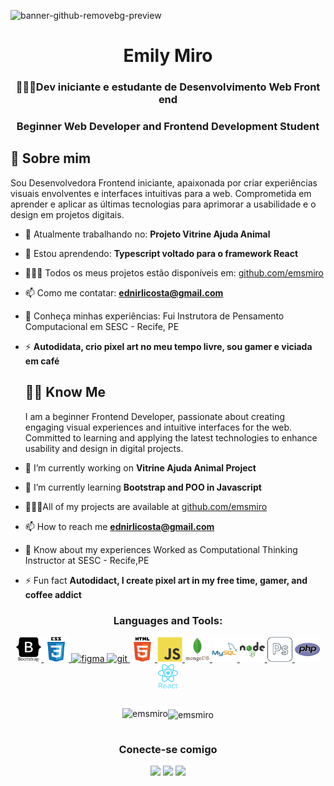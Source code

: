 ![banner-github-removebg-preview](https://github.com/EmsMiro/EmsMiro/assets/88207749/c95026e6-d109-41a1-a7b1-0c6586d39df5)

<h1 align="center">Emily Miro</h1>
<h3 align="center">👩🏽‍💻Dev iniciante e estudante de Desenvolvimento Web Front end </h3>
<h3 align="center">Beginner Web Developer and Frontend Development Student </h3>

## 🚀 Sobre mim
Sou Desenvolvedora Frontend iniciante, apaixonada por criar experiências visuais envolventes e interfaces intuitivas para a web. Comprometida em aprender e aplicar as últimas tecnologias para aprimorar a usabilidade e o design em projetos digitais.

- 🔭 Atualmente trabalhando no: **Projeto Vitrine Ajuda Animal**

- 🌱 Estou aprendendo: **Typescript voltado para o framework React**

- 👩🏽‍💻 Todos os meus projetos estão disponíveis em: [github.com/emsmiro](github.com/emsmiro)

- 📫 Como me contatar: **ednirlicosta@gmail.com**

- 📄 Conheça minhas experiências: Fui Instrutora de Pensamento Computacional em SESC - Recife, PE


- ⚡  **Autodidata, crio pixel art no meu tempo livre, sou gamer e viciada em café**
  
  ## 💂🏻 Know Me
  I am a beginner Frontend Developer, passionate about creating engaging visual experiences and intuitive interfaces for the web.
  Committed to learning and applying the latest technologies to enhance usability and design in digital projects.
- 🔭 I’m currently working on **Vitrine Ajuda Animal Project**

- 🌱 I’m currently learning **Bootstrap and POO in Javascript**

- 👩🏽‍💻All of my projects are available at [github.com/emsmiro](github.com/emsmiro)

- 📫 How to reach me **ednirlicosta@gmail.com**

- 📄 Know about my experiences Worked as Computational Thinking Instructor at SESC - Recife,PE 

- ⚡ Fun fact **Autodidact, I create pixel art in my free time, gamer, and coffee addict**

<h3 align="center">Languages and Tools:</h3>
<p align="center"> <a href="https://getbootstrap.com" target="_blank" rel="noreferrer"> <img src="https://raw.githubusercontent.com/devicons/devicon/master/icons/bootstrap/bootstrap-plain-wordmark.svg" alt="bootstrap" width="40" height="40"/> </a> <a href="https://www.w3schools.com/css/" target="_blank" rel="noreferrer"> <img src="https://raw.githubusercontent.com/devicons/devicon/master/icons/css3/css3-original-wordmark.svg" alt="css3" width="40" height="40"/> </a> <a href="https://www.figma.com/" target="_blank" rel="noreferrer"> <img src="https://www.vectorlogo.zone/logos/figma/figma-icon.svg" alt="figma" width="40" height="40"/> </a> <a href="https://git-scm.com/" target="_blank" rel="noreferrer"> <img src="https://www.vectorlogo.zone/logos/git-scm/git-scm-icon.svg" alt="git" width="40" height="40"/> </a> <a href="https://www.w3.org/html/" target="_blank" rel="noreferrer"> <img src="https://raw.githubusercontent.com/devicons/devicon/master/icons/html5/html5-original-wordmark.svg" alt="html5" width="40" height="40"/> </a> <a href="https://developer.mozilla.org/en-US/docs/Web/JavaScript" target="_blank" rel="noreferrer"> <img src="https://raw.githubusercontent.com/devicons/devicon/master/icons/javascript/javascript-original.svg" alt="javascript" width="40" height="40"/> </a> <a href="https://www.mongodb.com/" target="_blank" rel="noreferrer"> <img src="https://raw.githubusercontent.com/devicons/devicon/master/icons/mongodb/mongodb-original-wordmark.svg" alt="mongodb" width="40" height="40"/> </a> <a href="https://www.mysql.com/" target="_blank" rel="noreferrer"> <img src="https://raw.githubusercontent.com/devicons/devicon/master/icons/mysql/mysql-original-wordmark.svg" alt="mysql" width="40" height="40"/> </a> <a href="https://nodejs.org" target="_blank" rel="noreferrer"> <img src="https://raw.githubusercontent.com/devicons/devicon/master/icons/nodejs/nodejs-original-wordmark.svg" alt="nodejs" width="40" height="40"/> </a> <a href="https://www.photoshop.com/en" target="_blank" rel="noreferrer"> <img src="https://raw.githubusercontent.com/devicons/devicon/master/icons/photoshop/photoshop-line.svg" alt="photoshop" width="40" height="40"/> </a> <a href="https://www.php.net" target="_blank" rel="noreferrer"> <img src="https://raw.githubusercontent.com/devicons/devicon/master/icons/php/php-original.svg" alt="php" width="40" height="40"/> </a> <a href="https://reactjs.org/" target="_blank" rel="noreferrer"> <img src="https://raw.githubusercontent.com/devicons/devicon/master/icons/react/react-original-wordmark.svg" alt="react" width="40" height="40"/> </a> </p>

<div style="display: flex; justify-content: center;">
  <p><img align="left" src="https://github-readme-stats.vercel.app/api/top-langs?username=emsmiro&show_icons=true&theme=tokyonight&locale=en&layout=compact" alt="emsmiro" /></p>

  <p><img align="center" src="https://github-readme-stats.vercel.app/api?username=emsmiro&show_icons=true&theme=tokyonight&locale=en" alt="emsmiro" /></p>
</div>

<div align="center">
<h3>Conecte-se comigo</h3>
<a href="https://www.linkedin.com/in/ednirli-miro-188b1513a/" target="_blank"><img src="https://img.shields.io/badge/-LinkedIn-%230077B5?style=for-the-badge&logo=linkedin&logoColor=white" target="_blank"></a> 
  <a href = "mailto:ednirlicosta@gmail.com"><img src="https://img.shields.io/badge/-Gmail-%23333?style=for-the-badge&logo=gmail&logoColor=white" target="_blank"></a>
   <a href="https://www.instagram.com/emily_m.costa04" target="_blank"><img src="https://img.shields.io/badge/-Instagram-%23E4405F?style=for-the-badge&logo=instagram&logoColor=white" target="_blank"></a>
</div>


